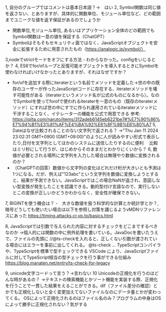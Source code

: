 1, 自分のグループではコメントは基本日本語？→　はい
2, Symbol関数は同じ値を返さない、とありますが、具体的に関数単位、モジュール単位など、どの範囲までユニークな値を返す保証があるのでしょうか
 - 関数単位,モジュール単位, あるいはアプリケーション全体のどの範囲でもSymbol関数は一意の値を保証する（ChatGPT）
 - Symbolはそもそもセキュリティ面ではなく、JavaScriptオブジェクトを安全に拡張するために用意されたもの（https://analogic.jp/symbol/）

3,nodeでstrictモードをオフにする方法 - わからなかった。configをいじるとか？
4, ES6でfor/ofループと反復可能オブジェクトを導入するときにSymbolを使わなければいけなかったとありますが、それはなぜですか？
 - for/ofを追加する際にiteraterという名前でメソッドを定義した→世の中の既存のユーザーが作ったJavaScriptコードに存在する、iteraterメソッドを壊す可能性がある（iteraterというメソッド名が公式のものになるから）。なのでSymbolを使ってforofで使われるiteraterを一意のもの（既存のiteraterメソッド）にすれば世の中にすでに作られ運用されているiteraterメソッドに干渉することなく、イテレーターの機能を公式で用意できる
参考: https://qiita.com/naruto/items/312adeb6145eb6221be7#%E7%90%86%E7%94%B1%E3%81%AF%E4%BA%92%E6%8F%9B%E6%80%A7
5, Dateはなぜ比較されることのない文字列で返される？
→"Thu Jan 11 2024 23:02:31 GMT+0900 (GMT+09:00)"のように人が読みやすい形式で表示したり,日付を文字列としてほかのシステムに送信したりするのに便利
　比較はミリ秒にして行うが、はじめからそのままだとわかりにくいから？
6, 数値が必要とされる場所に文字列を入力した場合は無理やり数値に変換されるのか？
- （ChatGPTの回答）数値から文字列の変化はどれだけ桁が大きいとも予測は1つになる。だが、例えば"123abc"という文字列を数値に変換しようとすると、結果が予測できない。JavaScriptではこの場合NaNが返され、意図しない型変換が発生したことを認識できる。動的型付け言語なので、実行しないとこの変換が正しいかどうかわからなく、安全性が確保できない。

7, BIGINTを使う機会は？
-　大きな数値を扱う科学的な計算とか統計学とか？, 暗号どうしても使いたい場合は以下を参照し対策を講じるようvMDNリファレンスにあった
https://timing.attacks.cr.yp.to/basics.html

8, JavaScriptでは引数で与えられた内容に対するチェックをどこまでするべきなのか
 →個人的には関数の中に例外処理を書いている。JavaDocを書いたうえで、ファイルの先頭に //@ts-checkを入れると、正しくない引数が渡されている場合にはエラーを事前に出してくれる。
 @ts-check ... TypeScriptコンパイラや、TypeScriptを標準で型チェックできる VSCode により、JavaScriptファイルに対してTypeScript相当の型チェックを行う事ができる仕組み
 https://blog.manaten.net/entry/ts-check-for-legacy

9, unicode文字コードって言う？→言わない
10 Unicodeの正規化を行うのはどんな時があるの？
    →テキストの検索機能とかソート機能を実装する際、正規化を行うことで一貫した結果をえることができる。dif（ファイル差分の確認）とかでも正規化しないと全く変更加えてないファイルなのにデータ量とかが変わってくる。
    OSによって正規化されるのはファイル名のみ？プログラムの中身はOSによって勝手に正規化されない？気がする

